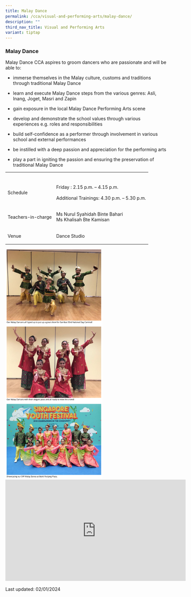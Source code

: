 ```yaml
---
title: Malay Dance
permalink: /cca/visual-and-performing-arts/malay-dance/
description: ""
third_nav_title: Visual and Performing Arts
variant: tiptap
---
```

<h3>Malay Dance</h3><p>Malay Dance CCA aspires to groom dancers who are passionate and will be able to:</p><ul data-tight="true" class="tight"><li><p>immerse themselves in the Malay culture, customs and traditions through traditional Malay Dance</p></li><li><p>learn and execute Malay Dance steps from the various genres: Asli, Inang, Joget, Masri and Zapin</p></li><li><p>gain exposure in the local Malay Dance Performing Arts scene</p></li><li><p>develop and demonstrate the school values through various experiences e.g. roles and responsibilities</p></li><li><p>build self-confidence as a performer through involvement in various school and external performances</p></li><li><p>be instilled with a deep passion and appreciation for the performing arts</p></li><li><p>play a part in igniting the passion and ensuring the preservation of traditional Malay Dance</p></li></ul><table><tbody><tr><th rowspan="1" colspan="1"><p></p></th><th rowspan="1" colspan="1"><p></p></th></tr><tr><td rowspan="1" colspan="1"><p>Schedule</p></td><td rowspan="1" colspan="1"><p>Friday : 2.15 p.m. – 4.15 p.m.<br><br>Additional Trainings: 4.30 p.m. – 5.30 p.m.</p></td></tr><tr><td rowspan="1" colspan="1"><p>Teachers-in-charge</p></td><td rowspan="1" colspan="1"><p>Ms Nurul Syahidah Binte Bahari<br>Ms Khalisah Bte Kamisan</p></td></tr><tr><td rowspan="1" colspan="1"><p>Venue</p></td><td rowspan="1" colspan="1"><p>Dance Studio</p></td></tr></tbody></table><div class="isomer-image-wrapper"><img style="width:60%" height="auto" width="100%" src="/images/cca9.png"></div><div class="iframe-wrapper"><iframe height="315" width="560" allowfullscreen="true" frameborder="0" src="https://www.youtube.com/embed/Uf9_ewpYBCw"></iframe></div><p>Last updated: 02/01/2024</p>